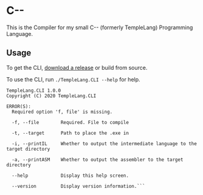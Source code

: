 # C--

This is the Compiler for my small C-- (formerly TempleLang) Programming Language.

## Usage

To get the CLI, [download a release](https://github.com/blenderfreaky/TempleLang/releases) or build from source.  

To use the CLI, run `./TempleLang.CLI --help` for help.

```
TempleLang.CLI 1.0.0
Copyright (C) 2020 TempleLang.CLI

ERROR(S):
  Required option 'f, file' is missing.

  -f, --file        Required. File to compile

  -t, --target      Path to place the .exe in

  -i, --printIL     Whether to output the intermediate language to the target directory

  -a, --printASM    Whether to output the assembler to the target directory

  --help            Display this help screen.

  --version         Display version information.```
